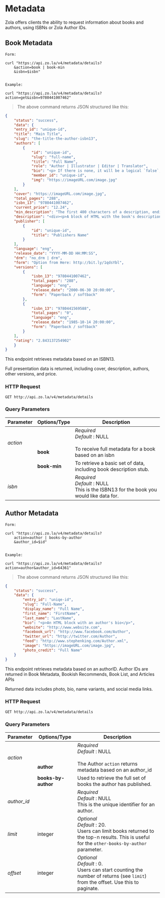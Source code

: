 # Metadata

Zola offers clients the ability to request information about books and authors, using ISBNs or Zola Author IDs.

## Book Metadata

```shell
Form:

curl "https://api.zo.la/v4/metadata/details?
	&action=book | book-min
	&isbn=$isbn"


Example:

curl "https://api.zo.la/v4/metadata/details?action=get&isbn=9780441007462"
```

> The above command returns JSON structured like this:

```json
{
	"status": "success",
	"data": {
	"entry_id": "unique-id",
	"title": "Main Title",
	"slug": "the-title-the-author-isbn13",
	"authors": [
		{
			"id": "unique-id",
			"slug": "full-name",
			"title": "Full Name",
			"role": "Author | Illustrator | Editor | Translator",
			"bio": "<p> If there is none, it will be a logical `false`, otherwise it's an HMTL block</p>",
			"member_id": "unique-id",
			"img": "https://imageURL.com/image.jpg"
		}
	],
	"cover": "https://imageURL.com/image.jpg",
	"total_pages": "288",
	"isbn_13": "9780441007462",
	"current_price": "12.24",
	"min_description": "The first 400 characters of a description, ending in an ellipses...",
	"description": "<div><p>A block of HTML with the book's description.</p></div>",
	"publisher": [
		{
			"id": "unique-id",
			"title": "Publishers Name"
		}
	],
	"language": "eng",
	"release_date": "YYYY-MM-DD HH:MM:SS",
	"drm": "no_drm | drm",
	"form": "Option from Here: http://bit.ly/1qdsYbl",
	"versions": [
		{
			"isbn_13": "9780441007462",
			"total_pages": "288",
			"language": "eng",
			"release_date": "2000-06-30 20:00:00",
			"form": "Paperback / softback"
		},
		{
			"isbn_13": "9780441569588",
			"total_pages": "0",
			"language": "eng",
			"release_date": "1985-10-14 20:00:00",
			"form": "Paperback / softback"
		}
	],
	"rating": "2.843137254902"
	}
}
```



This endpoint retrieves metadata based on an ISBN13. 

Full presentation data is returned, including cover, description, authors, other versions, and price. 

### HTTP Request

`GET http://api.zo.la/v4/metadata/details`

### Query Parameters

Parameter | Options/Type | Description
--------- | ------- | ------- |
| *action* | <br><br><br> **book** | _Required_ <br> _Default_ : NULL <br><br> To receive full metadata for a book based on an isbn |
|		 | **book-min** | To retrieve a basic set of data, including book description stub. |
| *isbn* | | _Required_ <br> _Default_ : NULL <br> This is the ISBN13 for the book you would like data for. |

## Author Metadata

```shell
Form:

curl "https://api.zo.la/v4/metadata/details?
	action=author | books-by-author
	&author_id=$id"


Example:

curl "https://api.zo.la/v4/metadata/details?action=author&author_id=64361"
```
> The above command returns JSON structured like this:


```json
{
	"status": "success",
	"data": {
		"entry_id": "uniqe-id",
		"slug": "Full-Name",
		"display_name": "Full Name",
		"first_name": "FirstName",
		"last_name": "LastName",
		"bio": "<p>An HTML block with an author's bio</p>",
		"website": "http://www.website.com",
		"facebook_url": "http://www.facebook.com/Author",
		"twitter_url": "http://twitter.com/Author",
		"feed": "http://www.stephenking.com/Author.xml",
		"image": "https://imageURL.com/image.jpg",
		"photo_credit": "Full Name"
	}
}
```

This endpoint retrieves metadata based on an authorID. Author IDs are returned in Book Metadata, Bookish Recommends, Book List, and Articles APIs

Returned data includes photo, bio, name variants, and social media links.

### HTTP Request

`GET http://api.zo.la/v4/metadata/details`

### Query Parameters

Parameter | Options/Type | Description
--------- | ------- | ------- |
| *action* | <br><br><br> **author** | _Required_ <br> _Default_ : NULL <br><br> The Author `action` returns metadata based on an author_id |
|		 | **books-by-author** | Used to retrieve the full set of books the author has published. |
| *author_id* | | _Required_ <br> _Default_ : NULL <br> This is the unique identifier for an author. |
| *limit* | integer | _Optional_ <br> _Default_ : 20. <br>  Users can limit books returned to the top-n results. This is useful for the `other-books-by-author` parameter. |
| *offset* | integer | _Optional_ <br> _Default_ : 0. <br> Users can start counting the number of returns (see `limit`) from the offset. Use this to paginate. |




